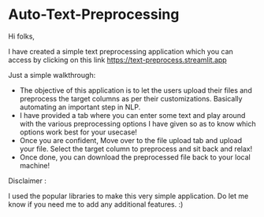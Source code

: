# Auto-Text-Preprocessing


Hi folks,



I have created a simple text preprocessing application which you can access by clicking on this link https://text-preprocess.streamlit.app


Just a simple walkthrough:

* The objective of this application is to let the users upload their files and preprocess the target columns as per their customizations. Basically automating an important step in NLP.
* I have provided a tab where you can enter some text and play around with the various preprocessing options I have given so as to know which options work best for your usecase!
* Once you are confident, Move over to the file upload tab and upload your file. Select the target column to preprocess and sit back and relax! 
* Once done, you can download the preprocessed file back to your local machine!



Disclaimer :

I used the popular libraries to make this very simple application. Do let me know if you need me to add any additional features. :)
